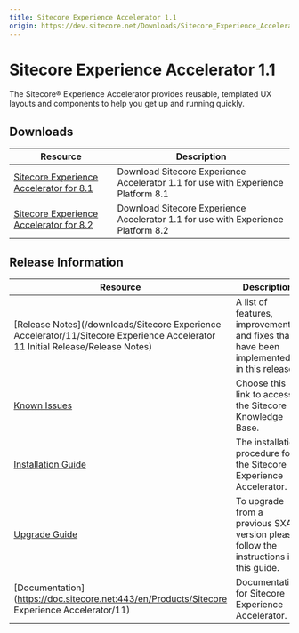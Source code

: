 ```yaml
---
title: Sitecore Experience Accelerator 1.1
origin: https://dev.sitecore.net/Downloads/Sitecore_Experience_Accelerator/11/Sitecore_Experience_Accelerator_11_Initial_Release.aspx
---
```



Sitecore Experience Accelerator 1.1
===================================

The Sitecore® Experience Accelerator provides reusable, templated UX layouts and components to help you get up and running quickly.

Downloads
---------

| Resource | Description |
| --- | --- |
| [Sitecore Experience Accelerator for 8.1](https://sitecoredev.azureedge.net/~/media/F94D898F17D74A25B1F51A3D33B1B07E.ashx?date=20161005T134337) | Download Sitecore Experience Accelerator 1.1 for use with Experience Platform 8.1 |
| [Sitecore Experience Accelerator for 8.2](https://sitecoredev.azureedge.net/~/media/2C9EE7292A884260814B1EA212ACE1B7.ashx?date=20161005T134340) | Download Sitecore Experience Accelerator 1.1 for use with Experience Platform 8.2 |

Release Information
-------------------

| Resource | Description |
| --- | --- |
| [Release Notes](/downloads/Sitecore Experience Accelerator/11/Sitecore Experience Accelerator 11 Initial Release/Release Notes) | A list of features, improvements, and fixes that have been implemented in this release. |
| [Known Issues](https://kb.sitecore.net/articles/196733) | Choose this link to access the Sitecore Knowledge Base. |
| [Installation Guide](https://sitecoredev.azureedge.net/~/media/35B8C703C2D84CA18851BC1A7C5355AC.ashx?date=20161005T114928) | The installation procedure for the Sitecore Experience Accelerator. |
| [Upgrade Guide](https://sitecoredev.azureedge.net/~/media/DEB65A1A8E9F4876B0FF5A953C7E1B67.ashx?date=20161005T115112) | To upgrade from a previous SXA version please follow the instructions in this guide. |
| [Documentation](https://doc.sitecore.net:443/en/Products/Sitecore Experience Accelerator/11) | Documentation for Sitecore Experience Accelerator. |